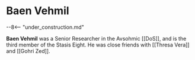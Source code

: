 # Baen Vehmil

--8<-- "under_construction.md"

**Baen Vehmil** was a Senior Researcher in the Avsohmic [[DoS]], and is the third member of the Stasis Eight. He was close friends with [[Thresa Vera]] and [[Gohri Zed]]. 